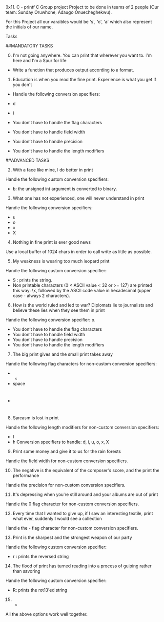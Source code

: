 0x11. C - printf
C
Group project
Project to be done in teams of 2 people (Our team: Sunday Oruwhone, Adaugo Onuecheghekwu).

For this Project all our varaibles would be 's', 'o', 'a' which also represent the initials of our name.

Tasks

##MANDATORY TASKS

0. I'm not going anywhere. You can print that wherever you want to. I'm here and I'm a Spur for life

- Write a function that produces output according to a format.

1. Education is when you read the fine print. Experience is what you get if you don't

- Handle the following conversion specifiers:

- d
- i
- You don’t have to handle the flag characters
- You don’t have to handle field width
- You don’t have to handle precision
- You don’t have to handle the length modifiers


##ADVANCED TASKS

2. With a face like mine, I do better in print

Handle the following custom conversion specifiers:

- b: the unsigned int argument is converted to binary.


3. What one has not experienced, one will never understand in print

Handle the following conversion specifiers:

- u
- o
- x
- X

4. Nothing in fine print is ever good news

Use a local buffer of 1024 chars in order to call write as little as possible.


5. My weakness is wearing too much leopard print

Handle the following custom conversion specifier:

- S : prints the string.
- Non printable characters (0 < ASCII value < 32 or >= 127) are printed this way: \x, followed by the ASCII code value in hexadecimal (upper case - always 2 characters).


6. How is the world ruled and led to war? Diplomats lie to journalists and believe these lies when they see them in print

Handle the following conversion specifier: p.

- You don’t have to handle the flag characters
- You don’t have to handle field width
- You don’t have to handle precision
- You don’t have to handle the length modifiers

7. The big print gives and the small print takes away

Handle the following flag characters for non-custom conversion specifiers:

- +
- space
- #

8. Sarcasm is lost in print

Handle the following length modifiers for non-custom conversion specifiers:

- l
- h
Conversion specifiers to handle: d, i, u, o, x, X

9. Print some money and give it to us for the rain forests

Handle the field width for non-custom conversion specifiers.

10. The negative is the equivalent of the composer's score, and the print the performance

Handle the precision for non-custom conversion specifiers.

11. It's depressing when you're still around and your albums are out of print

Handle the 0 flag character for non-custom conversion specifiers.

12. Every time that I wanted to give up, if I saw an interesting textile, print what ever, suddenly I would see a collection

Handle the - flag character for non-custom conversion specifiers.

13. Print is the sharpest and the strongest weapon of our party

Handle the following custom conversion specifier:

- r : prints the reversed string

14. The flood of print has turned reading into a process of gulping rather than savoring

Handle the following custom conversion specifier:

- R: prints the rot13'ed string

15. *

All the above options work well together.

